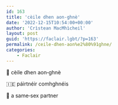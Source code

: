 ```yaml
---
id: 163
title: 'cèile dhen aon‑ghnè'
date: '2022-12-15T10:54:00+00:00'
author: 'Crìstean MacMhìcheil'
layout: post
guid: 'https://faclair.lgbt/?p=163'
permalink: /ceile-dhen-aon%e2%80%91ghne/
categories:
    - Faclair
---
```


&#x1f3f4;&#xe0067;&#xe0062;&#xe0073;&#xe0063;&#xe0074;&#xe007f; cèile dhen aon‑ghnè

&#x1f1ee;&#x1f1ea; páirtnéir comhghnéis

&#x1f3f4;&#xe0067;&#xe0062;&#xe0065;&#xe006e;&#xe0067;&#xe007f; a same‑sex partner